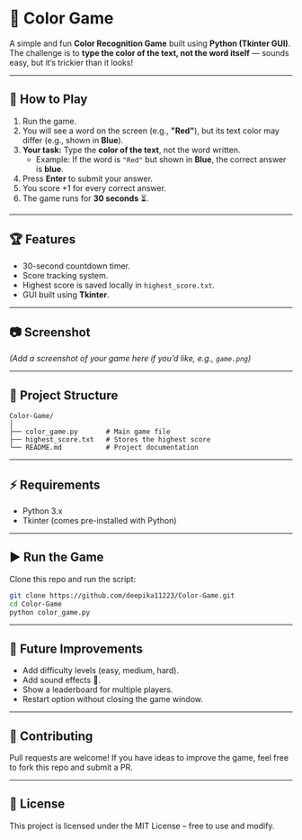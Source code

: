 # 🎨 Color Game  

A simple and fun **Color Recognition Game** built using **Python (Tkinter GUI)**.  
The challenge is to **type the color of the text, not the word itself** — sounds easy, but it’s trickier than it looks!  

---

## 🚀 How to Play  
1. Run the game.  
2. You will see a word on the screen (e.g., **"Red"**), but its text color may differ (e.g., shown in **Blue**).  
3. **Your task:** Type the **color of the text**, not the word written.  
   - Example: If the word is `"Red"` but shown in **Blue**, the correct answer is **blue**.  
4. Press **Enter** to submit your answer.  
5. You score +1 for every correct answer.  
6. The game runs for **30 seconds** ⏳.  

---

## 🏆 Features  
- 30-second countdown timer.  
- Score tracking system.  
- Highest score is saved locally in `highest_score.txt`.  
- GUI built using **Tkinter**.  

---

## 📷 Screenshot  
*(Add a screenshot of your game here if you’d like, e.g., `game.png`)*  

---

## 📂 Project Structure  
```
Color-Game/
│
├── color_game.py       # Main game file
├── highest_score.txt   # Stores the highest score
└── README.md           # Project documentation
```

---

## ⚡ Requirements  
- Python 3.x  
- Tkinter (comes pre-installed with Python)  

---

## ▶️ Run the Game  
Clone this repo and run the script:  

```bash
git clone https://github.com/deepika11223/Color-Game.git
cd Color-Game
python color_game.py
```

---

## 📝 Future Improvements  
- Add difficulty levels (easy, medium, hard).  
- Add sound effects 🎵.  
- Show a leaderboard for multiple players.  
- Restart option without closing the game window.  

---

## 🤝 Contributing  
Pull requests are welcome! If you have ideas to improve the game, feel free to fork this repo and submit a PR.  

---

## 📜 License  
This project is licensed under the MIT License – free to use and modify.  
